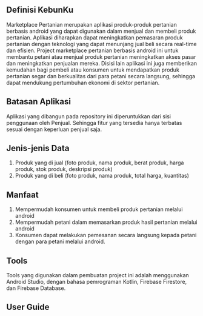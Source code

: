 ## Definisi KebunKu
Marketplace Pertanian merupakan aplikasi produk-produk pertanian berbasis android yang  dapat digunakan dalam menjual dan membeli produk pertanian. Aplikasi diharapkan dapat meningkatkan pemasaran produk pertanian dengan teknologi yang dapat menunjang jual beli secara real-time dan efisien. Project marketplace pertanian berbasis android ini untuk membantu petani atau menjual produk pertanian meningkatkan akses pasar dan meningkatkan penjualan mereka. Disisi lain aplikasi ini juga memberikan kemudahan bagi pembeli atau konsumen untuk mendapatkan produk pertanian segar dan berkualitas dari para petani secara langsung, sehingga dapat mendukung pertumbuhan ekonomi di sektor pertanian. 

## Batasan Aplikasi
Aplikasi yang dibangun pada repository ini diperuntukkan dari sisi penggunaan oleh Penjual. Sehingga fitur yang tersedia hanya terbatas sesuai dengan keperluan penjual saja.

## Jenis-jenis Data 
1. Produk yang di jual (foto produk, nama produk, berat produk, harga produk, stok produk, deskripsi produk)
2. Produk yang di beli (foto produk, nama produk, total harga, kuantitas)

## Manfaat
1. Mempermudah konsumen untuk membeli produk pertanian melalui android 
2. Mempermudah petani dalam memasarkan produk hasil pertanian melalui android 
3. Konsumen dapat melakukan pemesanan secara langsung kepada petani dengan para petani melalui android. 

## Tools 
Tools yang digunakan dalam pembuatan project ini adalah menggunakan Android Studio, dengan bahasa pemrograman Kotlin, Firebase Firestore, dan Firebase Database.

## User Guide






